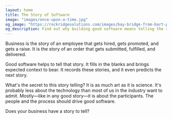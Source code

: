 ```yaml
---
layout: home
title: The Story of Software
image: "images/once-upon-a-time.jpg"
og_image: "https://rockridgesolutions.com/images/bay-bridge-from-bart-postcard.jpg"
og_description: Find out why building good software means telling the right story.
---
```


Business is the story of an employee that gets hired, gets promoted, and gets a raise. It is the story 
of an order that gets submitted, fulfilled, and delivered.

Good software helps to tell that story. It fills in the blanks and brings expected context to bear. It
records these stories, and it even predicts the next story.

What's the secret to this story telling? It is as much art as it is science. It's probably less about the
technology than most of us in the industry want to admit. Mostly—like in any good story—it is about the
participants. The people and the process should drive good software.

Does your business have a story to tell?

